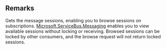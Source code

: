 ## Remarks  
 Gets the message sessions, enabling you to browse sessions on subscriptions. [Microsoft.ServiceBus.Messaging](assetId:///N:Microsoft.ServiceBus.Messaging?qualifyHint=False&autoUpgrade=True) enables you to view available sessions without locking or receiving. Browsed sessions can be locked by other consumers, and the browse request will not return locked sessions.